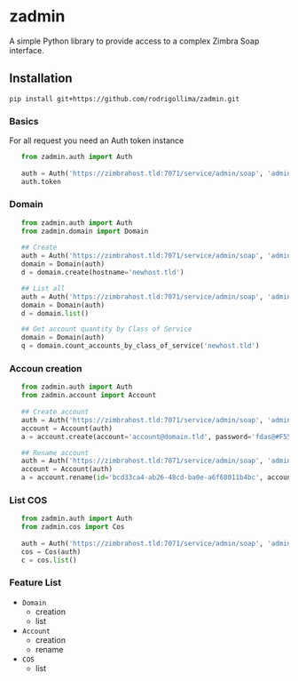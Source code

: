 # zadmin
A simple Python library to provide access to a complex Zimbra Soap interface.

## Installation
`pip install git+https://github.com/rodrigollima/zadmin.git`

### Basics
For all request you need an Auth token instance
```python
   from zadmin.auth import Auth
   
   auth = Auth('https://zimbrahost.tld:7071/service/admin/soap', 'admin@zimbrahost.tld', 'secretpassword')
   auth.token
```

### Domain
```python
   from zadmin.auth import Auth
   from zadmin.domain import Domain
   
   ## Create
   auth = Auth('https://zimbrahost.tld:7071/service/admin/soap', 'admin@zimbrahost.tld', 'secretpassword')
   domain = Domain(auth)
   d = domain.create(hostname='newhost.tld')

   ## List all
   auth = Auth('https://zimbrahost.tld:7071/service/admin/soap', 'admin@zimbrahost.tld', 'secretpassword')
   domain = Domain(auth)
   d = domain.list()

   ## Get account quantity by Class of Service
   domain = Domain(auth)
   q = domain.count_accounts_by_class_of_service('newhost.tld')
```

### Accoun creation
```python
   from zadmin.auth import Auth
   from zadmin.account import Account
   
   ## Create account
   auth = Auth('https://zimbrahost.tld:7071/service/admin/soap', 'admin@zimbrahost.tld', 'secretpassword')
   account = Account(auth)
   a = account.create(account='account@domain.tld', password='fdas@#F555AFSD',zimbraCosId='8e97e282-8aa0-4ac4-96fb-7e2e7620c0a4')

   ## Rename account
   auth = Auth('https://zimbrahost.tld:7071/service/admin/soap', 'admin@zimbrahost.tld', 'secretpassword')
   account = Account(auth)
   a = account.rename(id='bcd33ca4-ab26-48cd-ba0e-a6f68011b4bc', account='newname@domain.tld')

```

### List COS
```python
   from zadmin.auth import Auth
   from zadmin.cos import Cos
   
   auth = Auth('https://zimbrahost.tld:7071/service/admin/soap', 'admin@zimbrahost.tld', 'secretpassword')
   cos = Cos(auth)
   c = cos.list()
```

### Feature List
* `Domain`
  * creation
  * list
* `Account`
  * creation
  * rename
* `COS`
  * list

